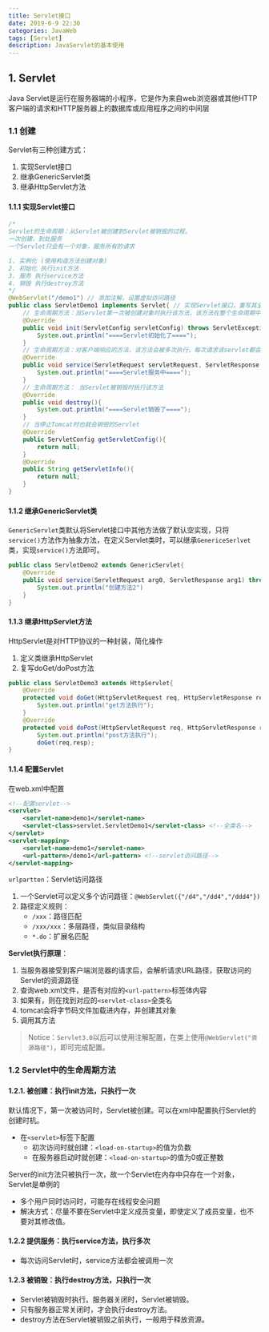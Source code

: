 ```yaml
---
title: Servlet接口
date: 2019-6-9 22:30
categories: JavaWeb
tags: [Servlet]
description: JavaServlet的基本使用
---
```




## 1. Servlet

Java Servlet是运行在服务器端的小程序，它是作为来自web浏览器或其他HTTP客户端的请求和HTTP服务器上的数据库或应用程序之间的中间层



<!--more-->



### 1.1 创建

Servlet有三种创建方式：

1. 实现Servlet接口
2. 继承GenericServlet类
3. 继承HttpServlet方法

#### 1.1.1 实现Servlet接口

```java
/*
Servlet的生命周期：从Servlet被创建到Servlet被销毁的过程。
一次创建，到处服务
一个Servlet只会有一个对象，服务所有的请求

1. 实例化 (使用构造方法创建对象)
2. 初始化 执行init方法
3. 服务 执行service方法
4. 销毁 执行destroy方法
*/
@WebServlet("/demo1") // 添加注解，设置虚拟访问路径
public class ServletDemo1 implements Servlet{ // 实现Servlet接口，重写其全部方法
    // 生命周期方法：当Servlet第一次被创建对象时执行该方法，该方法在整个生命周期中只执行一次
    @Override
    public void init(ServletConfig servletConfig) throws ServletException{
        System.out.println("====Servlet初始化了====");
    }
    // 生命周期方法：对客户端响应的方法，该方法会被多次执行，每次请求该servlet都会执行该方法
    @Override
    public void service(ServletRequest servletRequest, ServletResponse servletResponse) throws ServletException, IOException{
        System.out.println("====Servlet服务中====");
    }
    // 生命周期方法： 当Servlet被销毁时执行该方法
    @Override
    public void destroy(){
        System.out.println("====Servlet销毁了====");
    }
    // 当停止Tomcat时也就会销毁的Servlet
    @Override
    public ServletConfig getServletConfig(){
        return null;
    }
    @Override
    public String getServletInfo(){
        return null;
    }
}
```

#### 1.1.2 继承GenericServlet类

`GenericServlet`类默认将Servlet接口中其他方法做了默认空实现，只将`service()`方法作为抽象方法，在定义Servlet类时，可以继承`GenericeSerlvet`类，实现`service()`方法即可。

```java
public class ServletDemo2 extends GenericServlet{
    @Override
    public void service(ServletRequest arg0, ServletResponse arg1) throws ServletException,IOException{
        System.out.println("创建方法2")
    }
}
```

#### 1.1.3 继承HttpServlet方法

HttpServlet是对HTTP协议的一种封装，简化操作

1. 定义类继承HttpServlet
2. 复写doGet/doPost方法

```java
public class ServletDemo3 extends HttpServlet{
    @Override
    protected void doGet(HttpServletRequest req, HttpServletResponse resp) throws ServletException, IOException{
        System.out.println("get方法执行");
    }
    @Override
    protected void doPost(HttpServletRequest req, HttpServletResponse resp) throws ServletException, IOException{
        System.out.println("post方法执行");
        doGet(req,resp);
}
```

#### 1.1.4 配置Servlet

在web.xml中配置

```xml
<!--配置servlet-->
<servlet>
	<servlet-name>demo1</servlet-name>
    <servlet-class>servlet.ServletDemo1</servlet-class> <!--全类名-->
</servlet>
<servlet-mapping>
	<servlet-name>demo1</servlet-name>
    <url-pattern>/demo1</url-pattern> <!--servlet访问路径-->
</servlet-mapping>
```

`urlpartten`：Servlet访问路径

1. 一个Servlet可以定义多个访问路径：`@WebServlet({"/d4","/dd4","/ddd4"})`
2. 路径定义规则：
   - `/xxx`：路径匹配
   - `/xxx/xxx`：多层路径，类似目录结构
   - `*.do`：扩展名匹配

**Servlet执行原理**：

1. 当服务器接受到客户端浏览器的请求后，会解析请求URL路径，获取访问的Servlet的资源路径
2. 查询web.xml文件，是否有对应的`<url-pattern>`标签体内容
3. 如果有，则在找到对应的`<servlet-class>`全类名
4. tomcat会将字节码文件加载进内存，并创建其对象
5. 调用其方法

> Notice：`Servlet3.0`以后可以使用注解配置，在类上使用`@WebServlet("资源路径")`，即可完成配置。

### 1.2 Servlet中的生命周期方法

#### 1.2.1. 被创建：执行init方法，只执行一次

默认情况下，第一次被访问时，Servlet被创建。可以在xml中配置执行Servlet的创建时机。

- 在`<servlet>`标签下配置
  - 初次访问时就创建：`<load-on-startup>`的值为负数
  - 在服务器启动时就创建：`<load-on-startup>`的值为0或正整数

Server的init方法只被执行一次，故一个Servlet在内存中只存在一个对象，Servlet是单例的

- 多个用户同时访问时，可能存在线程安全问题
- 解决方式：尽量不要在Servlet中定义成员变量，即使定义了成员变量，也不要对其修改值。

#### 1.2.2 提供服务：执行service方法，执行多次

- 每次访问Servlet时，service方法都会被调用一次

#### 1.2.3 被销毁：执行destroy方法，只执行一次

- Servlet被销毁时执行。服务器关闭时，Servlet被销毁。
- 只有服务器正常关闭时，才会执行destroy方法。
- destroy方法在Servlet被销毁之前执行，一般用于释放资源。

